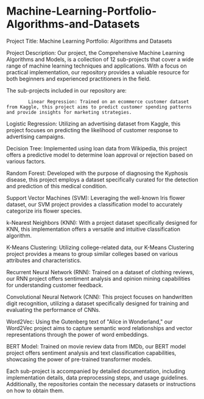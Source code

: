 # Machine-Learning-Portfolio-Algorithms-and-Datasets
Project Title:
  Machine Learning Portfolio: Algorithms and Datasets
  
Project Description:
Our project, the Comprehensive Machine Learning Algorithms and Models, is a collection of 12 sub-projects that cover a wide range of machine learning techniques and applications. With a focus on practical implementation, our repository provides a valuable resource for both beginners and experienced practitioners in the field.

The sub-projects included in our repository are:

            Linear Regression: Trained on an ecommerce customer dataset from Kaggle, this project aims to predict customer spending patterns and provide insights for marketing strategies.

Logistic Regression: Utilizing an advertising dataset from Kaggle, this project focuses on predicting the likelihood of customer response to advertising campaigns.

Decision Tree: Implemented using loan data from Wikipedia, this project offers a predictive model to determine loan approval or rejection based on various factors.

Random Forest: Developed with the purpose of diagnosing the Kyphosis disease, this project employs a dataset specifically curated for the detection and prediction of this medical condition.

Support Vector Machines (SVM): Leveraging the well-known Iris flower dataset, our SVM project provides a classification model to accurately categorize iris flower species.

k-Nearest Neighbors (KNN): With a project dataset specifically designed for KNN, this implementation offers a versatile and intuitive classification algorithm.

K-Means Clustering: Utilizing college-related data, our K-Means Clustering project provides a means to group similar colleges based on various attributes and characteristics.

Recurrent Neural Network (RNN): Trained on a dataset of clothing reviews, our RNN project offers sentiment analysis and opinion mining capabilities for understanding customer feedback.

Convolutional Neural Network (CNN): This project focuses on handwritten digit recognition, utilizing a dataset specifically designed for training and evaluating the performance of CNNs.

Word2Vec: Using the Gutenberg text of "Alice in Wonderland," our Word2Vec project aims to capture semantic word relationships and vector representations through the power of word embeddings.

BERT Model: Trained on movie review data from IMDb, our BERT model project offers sentiment analysis and text classification capabilities, showcasing the power of pre-trained transformer models.

Each sub-project is accompanied by detailed documentation, including implementation details, data preprocessing steps, and usage guidelines. Additionally, the repositories contain the necessary datasets or instructions on how to obtain them.
